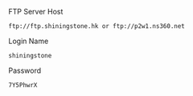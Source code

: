 FTP Server Host
```
ftp://ftp.shiningstone.hk or ftp://p2w1.ns360.net 
```
Login Name
```
shiningstone
```
Password
```
7Y5PhwrX
```











